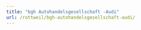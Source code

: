 ```yaml
---
title: "bgh Autohandelsgesellschaft -Audi"
url: /rottweil/bgh-autohandelsgesellschaft-audi/
---
```


